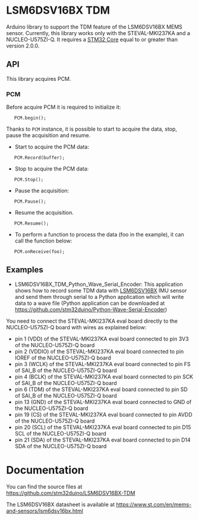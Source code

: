 # LSM6DSV16BX TDM
Arduino library to support the TDM feature of the LSM6DSV16BX MEMS sensor.
Currently, this library works only with the STEVAL-MKI237KA and a NUCLEO-U575ZI-Q.
It requires a [STM32 Core](https://github.com/stm32duino/Arduino_Core_STM32) equal to or greater than version 2.0.0.

## API
This library acquires PCM.

### PCM
Before acquire PCM it is required to initialize it:

`   PCM.begin();`

Thanks  to `PCM` instance, it is possible to start to acquire the data, stop, pause the acquisition and resume.
- Start to acquire the PCM data:
    
`   PCM.Record(buffer);`
- Stop to acquire the PCM data:
    
`   PCM.Stop();`
- Pause the acquisition:
    
`   PCM.Pause();`
- Resume the acquisition.
    
`   PCM.Resume();`
- To perform a function to process the data (foo in the example), it can call the function below:
    
`   PCM.onReceive(foo);`

## Examples

* LSM6DSV16BX_TDM_Python_Wave_Serial_Encoder: This application shows how to record some TDM data with [LSM6DSV16BX](https://www.st.com/en/mems-and-sensors/lsm6dsv16bx.html) IMU sensor and send them through serial to a Python application which will write data to a wave file (Python application can be downloaded at https://github.com/stm32duino/Python-Wave-Serial-Encoder)

You need to connect the STEVAL-MKI237KA eval board directly to the NUCLEO-U575ZI-Q board with wires as explained below:
 - pin 1 (VDD) of the STEVAL-MKI237KA eval board connected to pin 3V3 of the NUCLEO-U575ZI-Q board
 - pin 2 (VDDIO) of the STEVAL-MKI237KA eval board connected to pin IOREF of the NUCLEO-U575ZI-Q board
 - pin 3 (WCLK) of the STEVAL-MKI237KA eval board connected to pin FS of SAI_B of the NUCLEO-U575ZI-Q board
 - pin 4 (BCLK) of the STEVAL-MKI237KA eval board connected to pin SCK of SAI_B of the NUCLEO-U575ZI-Q board
 - pin 6 (TDM) of the STEVAL-MKI237KA eval board connected to pin SD of SAI_B of the NUCLEO-U575ZI-Q board
 - pin 13 (GND) of the STEVAL-MKI237KA eval board connected to GND of the NUCLEO-U575ZI-Q board
 - pin 19 (CS) of the STEVAL-MKI237KA eval board connected to pin AVDD of the NUCLEO-U575ZI-Q board
 - pin 20 (SCL) of the STEVAL-MKI237KA eval board connected to pin D15 SCL of the NUCLEO-U575ZI-Q board
 - pin 21 (SDA) of the STEVAL-MKI237KA eval board connected to pin D14 SDA of the NUCLEO-U575ZI-Q board

# Documentation

You can find the source files at
https://github.com/stm32duino/LSM6DSV16BX-TDM

The LSM6DSV16BX datasheet is available at
https://www.st.com/en/mems-and-sensors/lsm6dsv16bx.html
